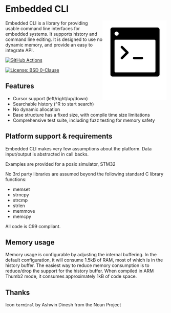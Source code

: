 # Embedded CLI

<img src="embedded_cli_logo.svg" alt="Embedded CLI Logo" width="200" align="right"/>

Embedded CLI is a library for providing usable command line interfaces for embedded systems. It supports history and command line editing. It is designed to use no dynamic memory, and provide an easy to integrate API.

[![GitHub Actions](https://github.com/AndreRenaud/EmbeddedCLI/workflows/Build%20and%20Test/badge.svg)](https://github.com/AndreRenaud/EmbeddedCLI/actions)

[![License: BSD 0-Clause](https://img.shields.io/badge/License-BSD%200--Clause-blue.svg)](LICENSE)

## Features
* Cursor support (left/right/up/down)
* Searchable history (^R to start search)
* No dynamic allocation
 * Base structure has a fixed size, with compile time size limitations
* Comprehensive test suite, including fuzz testing for memory safety

## Platform support & requirements
Embedded CLI makes very few assumptions about the platform. Data input/output is abstracted in call backs.

Examples are provided for a posix simulator, STM32

No 3rd party libraries are assumed beyond the following standard C library functions:
* memset
* strncpy
* strcmp
* strlen
* memmove
* memcpy

All code is C99 compliant.

## Memory usage
Memory usage is configurable by adjusting the internal buffering. In the default configuration, it will consume 1.5kB of RAM, most of which is in the history buffer. The easiest way to reduce memory consumption is to reduce/drop the support for the history buffer. When compiled in ARM Thumb2 mode, it consumes approximately 1kB of code space.

## Thanks
Icon `terminal` by Ashwin Dinesh from the Noun Project
